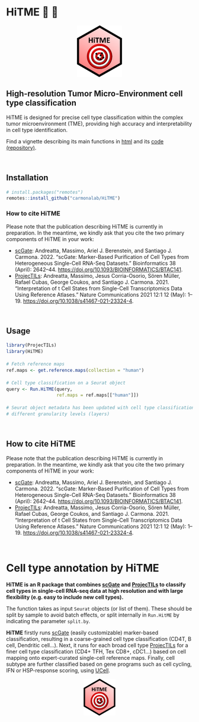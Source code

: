 # HiTME :dart: :facepunch:

<p align="center">

<img src="docs/HiTME_logo.png" height="140"/>

</p>

## High-resolution Tumor Micro-Environment cell type classification

HiTME is designed for precise cell type classification within the complex tumor microenvironment (TME), providing high accuracy and interpretability in cell type identification.

Find a vignette describing its main functions in [html](https://carmonalab.github.io/HiTME_CaseStudies/HiTME_GetStarted.html) and its [code (repository)](https://github.com/carmonalab/HiTME_CaseStudies).

<br>

## Installation

``` r
# install.packages("remotes")
remotes::install_github("carmonalab/HiTME")
```

### How to cite HiTME
Please note that the publication describing HiTME is currently in preparation. In the meantime, we kindly ask that you cite the two primary components of HiTME in your work:

- [scGate](https://github.com/carmonalab/scGate): Andreatta, Massimo, Ariel J. Berenstein, and Santiago J. Carmona. 2022. “scGate: Marker-Based Purification of Cell Types from Heterogeneous Single-Cell RNA-Seq Datasets.” Bioinformatics 38 (April): 2642–44. https://doi.org/10.1093/BIOINFORMATICS/BTAC141.
- [ProjecTILs](https://github.com/carmonalab/ProjecTILs): Andreatta, Massimo, Jesus Corria-Osorio, Sören Müller, Rafael Cubas, George Coukos, and Santiago J. Carmona. 2021. “Interpretation of t Cell States from Single-Cell Transcriptomics Data Using Reference Atlases.” Nature Communications 2021 12:1 12 (May): 1–19. https://doi.org/10.1038/s41467-021-23324-4.

<br>

## Usage

``` r
library(ProjecTILs)
library(HiTME)

# Fetch reference maps
ref.maps <- get.reference.maps(collection = "human")

# Cell type classification on a Seurat object
query <- Run.HiTME(query,
                   ref.maps = ref.maps[["human"]])

# Seurat object metadata has been updated with cell type classification at
# different granularity levels (layers)
```
<br>

## How to cite HiTME
Please note that the publication describing HiTME is currently in preparation. In the meantime, we kindly ask that you cite the two primary components of HiTME in your work:

- [scGate](https://github.com/carmonalab/scGate): Andreatta, Massimo, Ariel J. Berenstein, and Santiago J. Carmona. 2022. “scGate: Marker-Based Purification of Cell Types from Heterogeneous Single-Cell RNA-Seq Datasets.” Bioinformatics 38 (April): 2642–44. https://doi.org/10.1093/BIOINFORMATICS/BTAC141.
- [ProjecTILs](https://github.com/carmonalab/ProjecTILs): Andreatta, Massimo, Jesus Corria-Osorio, Sören Müller, Rafael Cubas, George Coukos, and Santiago J. Carmona. 2021. “Interpretation of t Cell States from Single-Cell Transcriptomics Data Using Reference Atlases.” Nature Communications 2021 12:1 12 (May): 1–19. https://doi.org/10.1038/s41467-021-23324-4.

<br>

# Cell type annotation by HiTME

**HiTME is an R package that combines [scGate](https://github.com/carmonalab/scGate) and [ProjecTILs](https://github.com/carmonalab/ProjecTILs) to classify cell types in single-cell RNA-seq data at high resolution and with large flexibility (e.g. easy to include new cell types).**

The function takes as input `Seurat` objects (or list of them). These should be split by sample to avoid batch effects, or split internally in `Run.HitME` by indicating the parameter `split.by`.

**HiTME** firstly runs [scGate](https://github.com/carmonalab/scGate) (easily customizable) marker-based classification, resulting in a coarse-grained cell type classification (CD4T, B cell, Dendritic cell...). Next, it runs for each broad cell type [ProjecTILs](https://github.com/carmonalab/ProjecTILs) for a finer cell type classification (CD4+ TFH, Tex CD8+, cDC1...) based on cell mapping onto expert-curated single-cell reference maps. Finally, cell subtype are further classified based on gene programs such as cell cycling, IFN or HSP-response scoring, using [UCell](https://github.com/carmonalab/UCell).



<p align="center">

<img src="docs/HiTME_logo.png" height="100"/>

</p>
